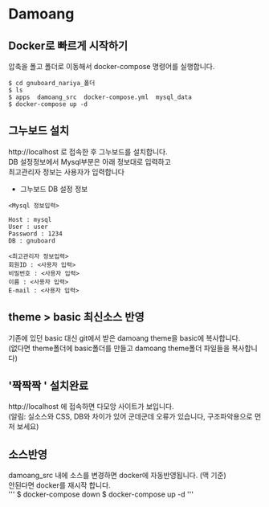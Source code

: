 # Damoang


## Docker로 빠르게 시작하기  
압축을 폴고 폴더로 이동해서 docker-compose 명령어를 실행합니다.   

```
$ cd gnuboard_nariya_폴더
$ ls
$ apps  damoang_src  docker-compose.yml  mysql_data
$ docker-compose up -d
```

## 그누보드 설치 
http://localhost 로 접속한 후 그누보드를 설치합니다.  
DB 설정정보에서 Mysql부분은 아래 정보대로 입력하고  
최고관리자 정보는 사용자가 입력합니다  

* 그누보드 DB 설정 정보
```
<Mysql 정보입력>

Host : mysql
User : user 
Password : 1234
DB : gnuboard

<최고관리자 정보입력>
회원ID : <사용자 입력>
비밀번호 : <사용자 입력>
이름 : <사용자 입력>
E-mail : <사용자 입력>
```

## theme > basic 최신소스 반영  
기존에 있던 basic 대신 git에서 받은 damoang theme을 basic에 복사합니다.  
(없다면 theme폴더에 basic폴더를 만들고 damoang theme폴더 파일들을 복사합니다)  


## '짝짝짝 ' 설치완료   
http://localhost 에 접속하면 다모앙 사이트가 보입니다.  
(알림: 실소스와 CSS, DB와 차이가 있어 군데군데 오류가 있습니다, 구조파악용으로 먼저 보세요)  

## 소스반영
damoang_src 내에 소스를 변경하면 docker에 자동반영됩니다. (맥 기준)  
안된다면 docker를 재시작 합니다.   
'''
$ docker-compose down
$ docker-compose up -d
'''
